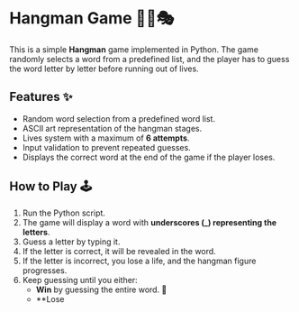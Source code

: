 # Hangman Game 🕵️‍♂️🎭

This is a simple **Hangman** game implemented in Python. The game randomly selects a word from a predefined list, and the player has to guess the word letter by letter before running out of lives.

## Features ✨
- Random word selection from a predefined word list.
- ASCII art representation of the hangman stages.
- Lives system with a maximum of **6 attempts**.
- Input validation to prevent repeated guesses.
- Displays the correct word at the end of the game if the player loses.

## How to Play 🕹️
1. Run the Python script.
2. The game will display a word with **underscores (_) representing the letters**.
3. Guess a letter by typing it.
4. If the letter is correct, it will be revealed in the word.
5. If the letter is incorrect, you lose a life, and the hangman figure progresses.
6. Keep guessing until you either:
   - **Win** by guessing the entire word. 🎉
   - **Lose
